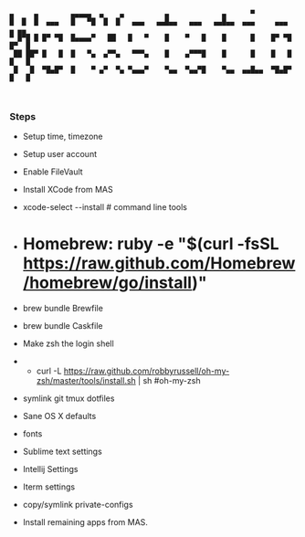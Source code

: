 ```
                                                                             
▄     ▄        ▄▄▄▄▄  ▄    ▄          ▄             ▄      ▀                 
█  █  █  ▄▄▄   █   ▀█  █  █   ▄▄▄   ▄▄█▄▄   ▄▄▄   ▄▄█▄▄  ▄▄▄     ▄▄▄   ▄ ▄▄  
▀ █▀█ █ █▀ ▀█  █▄▄▄▄▀   ██   █   ▀    █    ▀   █    █      █    █▀ ▀█  █▀  █ 
 ██ ██▀ █   █  █   ▀▄  ▄▀▀▄   ▀▀▀▄    █    ▄▀▀▀█    █      █    █   █  █   █ 
 █   █  ▀█▄█▀  █    ▀ ▄▀  ▀▄ ▀▄▄▄▀    ▀▄▄  ▀▄▄▀█    ▀▄▄  ▄▄█▄▄  ▀█▄█▀  █   █ 
                                                                             
                                                                             
```


### Steps

* Setup time, timezone
* Setup user account
* Enable FileVault
* Install XCode from MAS
* xcode-select --install # command line tools
* # Homebrew: ruby -e "$(curl -fsSL https://raw.github.com/Homebrew/homebrew/go/install)"
* brew bundle Brewfile
* brew bundle Caskfile
* Make zsh the login shell
* * curl -L https://raw.github.com/robbyrussell/oh-my-zsh/master/tools/install.sh | sh #oh-my-zsh
* symlink git tmux dotfiles
* Sane OS X defaults
* fonts
* Sublime text settings
* Intellij Settings
* Iterm settings
* copy/symlink private-configs

* Install remaining apps from MAS.

